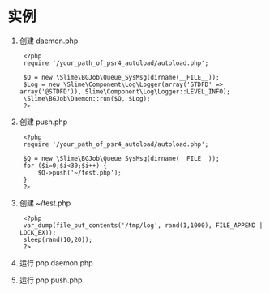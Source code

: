 # 实例

1. 创建 daemon.php

        <?php
        require '/your_path_of_psr4_autoload/autoload.php';
        
        $Q = new \Slime\BGJob\Queue_SysMsg(dirname(__FILE__));
        $Log = new \Slime\Component\Log\Logger(array('STDFD' => array('@STDFD')), Slime\Component\Log\Logger::LEVEL_INFO);
        \Slime\BGJob\Daemon::run($Q, $Log);
        ?>

2. 创建 push.php

        <?php
        require '/your_path_of_psr4_autoload/autoload.php';

        $Q = new \Slime\BGJob\Queue_SysMsg(dirname(__FILE__));
        for ($i=0;$i<30;$i++) {
            $Q->push('~/test.php');
        }
        ?>

3. 创建 ~/test.php

        <?php
        var_dump(file_put_contents('/tmp/log', rand(1,1000), FILE_APPEND | LOCK_EX));
        sleep(rand(10,20));
        ?>

4. 运行 php daemon.php 

5. 运行 php push.php